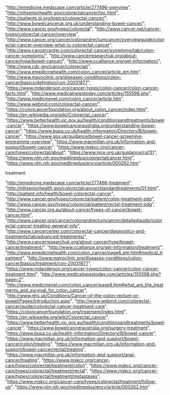 "http://emedicine.medscape.com/article/277496-overview",
"http://nihseniorhealth.gov/colorectalcancer/toc.html",
"http://patients.gi.org/topics/colorectal-cancer/",
"http://www.bowelcanceruk.org.uk/understanding-bowel-cancer/",
"http://www.cancer.gov/types/colorectal",
"http://www.cancer.net/cancer-types/colorectal-cancer/overview",
"http://www.cancer.org/cancer/colonandrectumcancer/overviewguide/colorectal-cancer-overview-what-is-colorectal-cancer",
"http://www.cancercenter.com/colorectal-cancer/symptoms/tab/colon-cancer-symptoms/",
"http://www.cancerresearchuk.org/about-cancer/type/bowel-cancer/",
"http://www.ccalliance.org/get-information/",
"http://www.cdc.gov/cancer/colorectal/",
"http://www.emedicinehealth.com/colon_cancer/article_em.htm",
"http://www.mayoclinic.org/diseases-conditions/colon-cancer/basics/definition/con-20031877",
"https://www.mdanderson.org/cancer-types/colon-cancer/colon-cancer-facts.html",
"http://www.medicalnewstoday.com/articles/155598.php",
"http://www.medicinenet.com/colon_cancer/article.htm",
"http://www.webmd.com/colorectal-cancer/",
"https://coloncancerfoundation.org/about_colon_cancer/index.html",
"https://en.wikipedia.org/wiki/Colorectal_cancer",
"https://www.betterhealth.vic.gov.au/health/conditionsandtreatments/bowel-cancer",
"https://www.bowelcanceraustralia.org/understanding-bowel-cancer",
"https://www.bupa.co.uk/health-information/Directory/B/bowel-cancer",
"https://www.gov.uk/guidance/bowel-cancer-screening-programme-overview",
"https://www.macmillan.org.uk/information-and-support/bowel-cancer",
"https://www.mskcc.org/cancer-care/types/colorectal/about",
"https://www.nice.org.uk/guidance/cg131",
"https://www.nlm.nih.gov/medlineplus/colorectalcancer.html",
"https://www.nlm.nih.gov/medlineplus/ency/article/000262.htm"


treatment

"http://emedicine.medscape.com/article/277496-treatment",
"http://nihseniorhealth.gov/colorectalcancer/standardtreatments/01.html",
"http://patient.info/health/bowel-colorectal-cancer",
"http://www.cancer.gov/types/colorectal/patient/colon-treatment-pdq",
"http://www.cancer.gov/types/colorectal/patient/rectal-treatment-pdq",
"http://www.cancer.org.au/about-cancer/types-of-cancer/bowel-cancer.html",
"http://www.cancer.org/cancer/colonandrectumcancer/detailedguide/colorectal-cancer-treating-general-info",
"http://www.cancercenter.com/colorectal-cancer/diagnostics-and-treatments/tab/advanced-treatments/",
"http://www.cancerresearchuk.org/about-cancer/type/bowel-cancer/treatment/",
"http://www.ccalliance.org/get-information/treatment/",
"http://www.emedicinehealth.com/colon_cancer/page6_em.htm#medical_treatment",
"http://www.mayoclinic.org/diseases-conditions/colon-cancer/basics/treatment/con-20031877",
"https://www.mdanderson.org/cancer-types/colon-cancer/colon-cancer-treatment.html",
"http://www.medicalnewstoday.com/articles/155598.php?page=2",
"http://www.medicinenet.com/colon_cancer/page8.htm#what_are_the_treatments_and_survival_for_colon_cancer",
"http://www.nhs.uk/Conditions/Cancer-of-the-colon-rectum-or-bowel/Pages/Introduction.aspx",
"http://www.webmd.com/colorectal-cancer/guide/colorectal-cancer-treatment-care",
"https://coloncancerfoundation.org/treatment/index.html",
"https://en.wikipedia.org/wiki/Colorectal_cancer",
"https://www.betterhealth.vic.gov.au/health/conditionsandtreatments/bowel-cancer",
"https://www.bowelcanceraustralia.org/surgery-treatment",
"https://www.bupa.co.uk/health-information/Directory/B/bowel-cancer",
"https://www.macmillan.org.uk/information-and-support/bowel-cancer/colon/treating",
"https://www.macmillan.org.uk/information-and-support/bowel-cancer/rectal/treating",
"https://www.macmillan.org.uk/information-and-support/anal-cancer/treating",
"https://www.mskcc.org/cancer-care/types/colorectal/treatment/colon",
"https://www.mskcc.org/cancer-care/types/colorectal/treatment/rectal",
"https://www.mskcc.org/cancer-care/types/colorectal/treatment/metastases",
"https://www.mskcc.org/cancer-care/types/colorectal/treatment/follow-up",
"https://www.nlm.nih.gov/medlineplus/ency/article/000262.htm"


